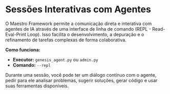 # Sessões Interativas com Agentes

O Maestro Framework permite a comunicação direta e interativa com agentes de IA através de uma interface de linha de comando (REPL - Read-Eval-Print Loop). Isso facilita o desenvolvimento, a depuração e o refinamento de tarefas complexas de forma colaborativa.

**Como funciona:**
- **Executor:** `genesis_agent.py` ou `admin.py`
- **Comando:** `--repl`

Durante uma sessão, você pode ter um diálogo contínuo com o agente, pedir para ele analisar problemas, sugerir soluções, gerar código e usar suas ferramentas disponíveis.
